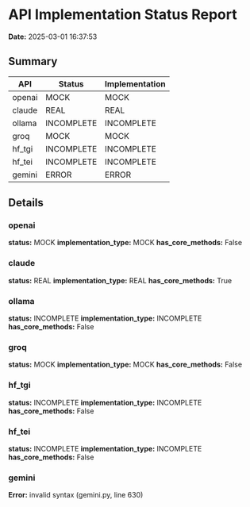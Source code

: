 # API Implementation Status Report

**Date:** 2025-03-01 16:37:53

## Summary

| API | Status | Implementation |
|-----|--------|---------------|
| openai | MOCK | MOCK |
| claude | REAL | REAL |
| ollama | INCOMPLETE | INCOMPLETE |
| groq | MOCK | MOCK |
| hf_tgi | INCOMPLETE | INCOMPLETE |
| hf_tei | INCOMPLETE | INCOMPLETE |
| gemini | ERROR | ERROR |

## Details

### openai

**status:** MOCK
**implementation_type:** MOCK
**has_core_methods:** False

### claude

**status:** REAL
**implementation_type:** REAL
**has_core_methods:** True

### ollama

**status:** INCOMPLETE
**implementation_type:** INCOMPLETE
**has_core_methods:** False

### groq

**status:** MOCK
**implementation_type:** MOCK
**has_core_methods:** False

### hf_tgi

**status:** INCOMPLETE
**implementation_type:** INCOMPLETE
**has_core_methods:** False

### hf_tei

**status:** INCOMPLETE
**implementation_type:** INCOMPLETE
**has_core_methods:** False

### gemini

**Error:** invalid syntax (gemini.py, line 630)

